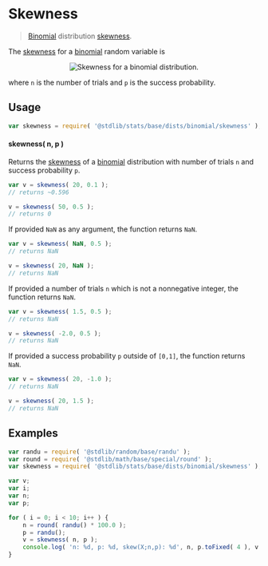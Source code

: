 <!--

@license Apache-2.0

Copyright (c) 2018 The Stdlib Authors.

Licensed under the Apache License, Version 2.0 (the "License");
you may not use this file except in compliance with the License.
You may obtain a copy of the License at

   http://www.apache.org/licenses/LICENSE-2.0

Unless required by applicable law or agreed to in writing, software
distributed under the License is distributed on an "AS IS" BASIS,
WITHOUT WARRANTIES OR CONDITIONS OF ANY KIND, either express or implied.
See the License for the specific language governing permissions and
limitations under the License.

-->

# Skewness

> [Binomial][binomial-distribution] distribution [skewness][skewness].

<!-- Section to include introductory text. Make sure to keep an empty line after the intro `section` element and another before the `/section` close. -->

<section class="intro">

The [skewness][skewness] for a [binomial][binomial-distribution] random variable is

<!-- <equation class="equation" label="eq:binomial_skewness" align="center" raw="\operatorname{skew}\left( X \right) = \frac {1-2p}{\sqrt{np(1-p)}}" alt="Skewness for a binomial distribution."> -->

<div class="equation" align="center" data-raw-text="\operatorname{skew}\left( X \right) = \frac {1-2p}{\sqrt{np(1-p)}}" data-equation="eq:binomial_skewness">
    <img src="https://cdn.jsdelivr.net/gh/stdlib-js/stdlib@51534079fef45e990850102147e8945fb023d1d0/lib/node_modules/@stdlib/stats/base/dists/binomial/skewness/docs/img/equation_binomial_skewness.svg" alt="Skewness for a binomial distribution.">
    <br>
</div>

<!-- </equation> -->

where `n` is the number of trials and `p` is the success probability.

</section>

<!-- /.intro -->

<!-- Package usage documentation. -->

<section class="usage">

## Usage

```javascript
var skewness = require( '@stdlib/stats/base/dists/binomial/skewness' );
```

#### skewness( n, p )

Returns the [skewness][skewness] of a [binomial][binomial-distribution] distribution with number of trials `n` and success probability `p`.

```javascript
var v = skewness( 20, 0.1 );
// returns ~0.596

v = skewness( 50, 0.5 );
// returns 0
```

If provided `NaN` as any argument, the function returns `NaN`.

```javascript
var v = skewness( NaN, 0.5 );
// returns NaN

v = skewness( 20, NaN );
// returns NaN
```

If provided a number of trials `n` which is not a nonnegative integer, the function returns `NaN`.

```javascript
var v = skewness( 1.5, 0.5 );
// returns NaN

v = skewness( -2.0, 0.5 );
// returns NaN
```

If provided a success probability `p` outside of `[0,1]`, the function returns `NaN`.

```javascript
var v = skewness( 20, -1.0 );
// returns NaN

v = skewness( 20, 1.5 );
// returns NaN
```

</section>

<!-- /.usage -->

<!-- Package usage notes. Make sure to keep an empty line after the `section` element and another before the `/section` close. -->

<section class="notes">

</section>

<!-- /.notes -->

<!-- Package usage examples. -->

<section class="examples">

## Examples

<!-- eslint no-undef: "error" -->

```javascript
var randu = require( '@stdlib/random/base/randu' );
var round = require( '@stdlib/math/base/special/round' );
var skewness = require( '@stdlib/stats/base/dists/binomial/skewness' );

var v;
var i;
var n;
var p;

for ( i = 0; i < 10; i++ ) {
    n = round( randu() * 100.0 );
    p = randu();
    v = skewness( n, p );
    console.log( 'n: %d, p: %d, skew(X;n,p): %d', n, p.toFixed( 4 ), v.toFixed( 4 ) );
}
```

</section>

<!-- /.examples -->

<!-- Section to include cited references. If references are included, add a horizontal rule *before* the section. Make sure to keep an empty line after the `section` element and another before the `/section` close. -->

<section class="references">

</section>

<!-- /.references -->

<!-- Section for related `stdlib` packages. Do not manually edit this section, as it is automatically populated. -->

<section class="related">

</section>

<!-- /.related -->

<!-- Section for all links. Make sure to keep an empty line after the `section` element and another before the `/section` close. -->

<section class="links">

[binomial-distribution]: https://en.wikipedia.org/wiki/Binomial_distribution

[skewness]: https://en.wikipedia.org/wiki/Skewness

</section>

<!-- /.links -->
